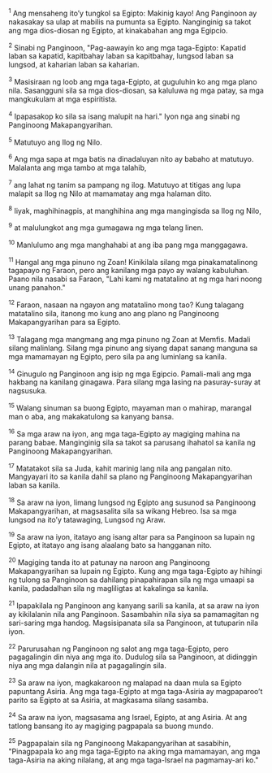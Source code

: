 <sup>1</sup>
Ang mensaheng itoʼy tungkol sa Egipto: Makinig kayo! Ang Panginoon ay nakasakay sa ulap at mabilis na pumunta sa Egipto. Nanginginig sa takot ang mga dios-diosan ng Egipto, at kinakabahan ang mga Egipcio. 

<sup>2</sup>
Sinabi ng Panginoon, "Pag-aawayin ko ang mga taga-Egipto: Kapatid laban sa kapatid, kapitbahay laban sa kapitbahay, lungsod laban sa lungsod, at kaharian laban sa kaharian. 

<sup>3</sup>
Masisiraan ng loob ang mga taga-Egipto, at guguluhin ko ang mga plano nila. Sasangguni sila sa mga dios-diosan, sa kaluluwa ng mga patay, sa mga mangkukulam at mga espiritista. 

<sup>4</sup>
Ipapasakop ko sila sa isang malupit na hari." Iyon nga ang sinabi ng Panginoong Makapangyarihan. 

<sup>5</sup>
Matutuyo ang Ilog ng Nilo. 

<sup>6</sup>
Ang mga sapa at mga batis na dinadaluyan nito ay babaho at matutuyo. Malalanta ang mga tambo at mga talahib, 

<sup>7</sup>
ang lahat ng tanim sa pampang ng ilog. Matutuyo at titigas ang lupa malapit sa Ilog ng Nilo at mamamatay ang mga halaman dito. 

<sup>8</sup>
Iiyak, maghihinagpis, at manghihina ang mga mangingisda sa Ilog ng Nilo, 

<sup>9</sup>
at malulungkot ang mga gumagawa ng mga telang linen. 

<sup>10</sup>
Manlulumo ang mga manghahabi at ang iba pang mga manggagawa. 

<sup>11</sup>
Hangal ang mga pinuno ng Zoan! Kinikilala silang mga pinakamatalinong tagapayo ng Faraon, pero ang kanilang mga payo ay walang kabuluhan. Paano nila nasabi sa Faraon, "Lahi kami ng matatalino at ng mga hari noong unang panahon." 

<sup>12</sup>
Faraon, nasaan na ngayon ang matatalino mong tao? Kung talagang matatalino sila, itanong mo kung ano ang plano ng Panginoong Makapangyarihan para sa Egipto. 

<sup>13</sup>
Talagang mga mangmang ang mga pinuno ng Zoan at Memfis. Madali silang malinlang. Silang mga pinuno ang siyang dapat sanang manguna sa mga mamamayan ng Egipto, pero sila pa ang luminlang sa kanila. 

<sup>14</sup>
Ginugulo ng Panginoon ang isip ng mga Egipcio. Pamali-mali ang mga hakbang na kanilang ginagawa. Para silang mga lasing na pasuray-suray at nagsusuka. 

<sup>15</sup>
Walang sinuman sa buong Egipto, mayaman man o mahirap, marangal man o aba, ang makakatulong sa kanyang bansa. 

<sup>16</sup>
Sa mga araw na iyon, ang mga taga-Egipto ay magiging mahina na parang babae. Manginginig sila sa takot sa parusang ihahatol sa kanila ng Panginoong Makapangyarihan. 

<sup>17</sup>
Matatakot sila sa Juda, kahit marinig lang nila ang pangalan nito. Mangyayari ito sa kanila dahil sa plano ng Panginoong Makapangyarihan laban sa kanila. 

<sup>18</sup>
Sa araw na iyon, limang lungsod ng Egipto ang susunod sa Panginoong Makapangyarihan, at magsasalita sila sa wikang Hebreo. Isa sa mga lungsod na itoʼy tatawaging, Lungsod ng Araw. 

<sup>19</sup>
Sa araw na iyon, itatayo ang isang altar para sa Panginoon sa lupain ng Egipto, at itatayo ang isang alaalang bato sa hangganan nito. 

<sup>20</sup>
Magiging tanda ito at patunay na naroon ang Panginoong Makapangyarihan sa lupain ng Egipto. Kung ang mga taga-Egipto ay hihingi ng tulong sa Panginoon sa dahilang pinapahirapan sila ng mga umaapi sa kanila, padadalhan sila ng magliligtas at kakalinga sa kanila. 

<sup>21</sup>
Ipapakilala ng Panginoon ang kanyang sarili sa kanila, at sa araw na iyon ay kikilalanin nila ang Panginoon. Sasambahin nila siya sa pamamagitan ng sari-saring mga handog. Magsisipanata sila sa Panginoon, at tutuparin nila iyon. 

<sup>22</sup>
Parurusahan ng Panginoon ng salot ang mga taga-Egipto, pero pagagalingin din niya ang mga ito. Dudulog sila sa Panginoon, at didinggin niya ang mga dalangin nila at pagagalingin sila. 

<sup>23</sup>
Sa araw na iyon, magkakaroon ng malapad na daan mula sa Egipto papuntang Asiria. Ang mga taga-Egipto at mga taga-Asiria ay magpaparooʼt parito sa Egipto at sa Asiria, at magkasama silang sasamba. 

<sup>24</sup>
Sa araw na iyon, magsasama ang Israel, Egipto, at ang Asiria. At ang tatlong bansang ito ay magiging pagpapala sa buong mundo. 

<sup>25</sup>
Pagpapalain sila ng Panginoong Makapangyarihan at sasabihin, "Pinagpapala ko ang mga taga-Egipto na aking mga mamamayan, ang mga taga-Asiria na aking nilalang, at ang mga taga-Israel na pagmamay-ari ko."